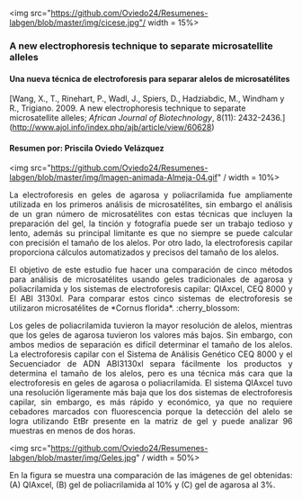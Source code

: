 
<img src="https://github.com/Oviedo24/Resumenes-labgen/blob/master/img/cicese.jpg"/ width = 15%>

### A new electrophoresis technique to separate microsatellite alleles
#### Una nueva técnica de electroforesis para separar alelos de microsatélites
[Wang, X., T., Rinehart, P., Wadl, J., Spiers, D., Hadziabdic, M., Windham y R., Trigiano. 2009. A new electrophoresis technique to separate microsatellite alleles; *African Journal of Biotechnology*, 8(11): 2432-2436.] (http://www.ajol.info/index.php/ajb/article/view/60628)
#### Resumen por: Priscila Oviedo Velázquez
<img src="https://github.com/Oviedo24/Resumenes-labgen/blob/master/img/Imagen-animada-Almeja-04.gif" / width = 10%>

<p align="justify"> La electroforesis en geles de agarosa y poliacrilamida fue ampliamente utilizada en los primeros análisis de microsatélites, sin embargo el análisis de un gran número de microsatélites con estas técnicas que incluyen la preparación del gel, la tinción y fotografía puede ser un trabajo tedioso y lento, además su principal limitante es que no siempre se puede calcular con precisión el tamaño de los alelos. Por otro lado, la electroforesis capilar proporciona cálculos automatizados y precisos del tamaño de los alelos.

<p align="justify">El objetivo de este estudio fue hacer una comparación de cinco métodos para análisis de microsatélites usando geles tradicionales de agarosa y poliacrilamida y los sistemas de electroforesis capilar: QIAxcel, CEQ 8000 y El ABI 3130xl. Para comparar estos cinco sistemas de electroforesis se utilizaron microsatélites de *Cornus florida*.  :cherry_blossom:

<p align="justify">Los geles de poliacrilamida tuvieron la mayor resolución de alelos, mientras que los geles de agarosa tuvieron los valores más bajos. Sin embargo, con ambos medios de separación es difícil determinar el tamaño de los alelos. La electroforesis capilar con el Sistema de Análisis Genético CEQ 8000 y el Secuenciador de ADN ABI3130xl separa fácilmente los productos y determina el tamaño de los alelos, pero es una técnica más cara que la electroforesis en geles de agarosa o poliacrilamida. El sistema QIAxcel tuvo una resolución ligeramente más baja que los dos sistemas de electroforesis capilar, sin embargo, es más rápido y económico, ya que no requiere cebadores marcados con fluorescencia porque la detección del alelo se logra utilizando EtBr presente en la matriz de gel y puede analizar 96 muestras en menos de dos horas.

 <img src="https://github.com/Oviedo24/Resumenes-labgen/blob/master/img/Geles.jpg" / width = 50%>  

<p align="justify">En la figura se muestra una comparación de las imágenes de gel obtenidas: (A) QIAxcel, (B) gel de poliacrilamida al 10% y (C) gel de agarosa al 3%.


